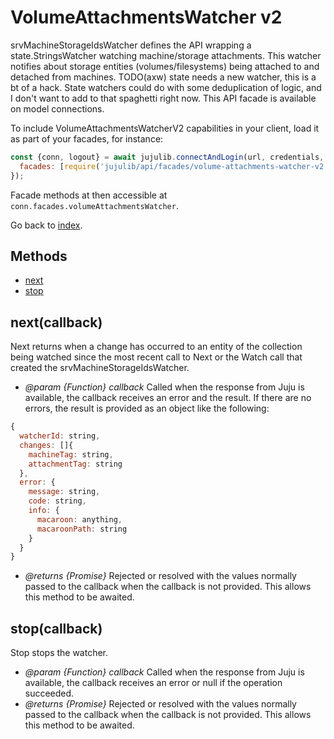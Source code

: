 <!---
NOTE: this file has been generated by the doc command in js-libjuju
on Tue 2018/11/27 16:23:14 UTC. Do not manually edit this file.
--->
# VolumeAttachmentsWatcher v2

srvMachineStorageIdsWatcher defines the API wrapping a state.StringsWatcher
  watching machine/storage attachments. This watcher notifies about storage
  entities (volumes/filesystems) being attached to and detached from
  machines.  TODO(axw) state needs a new watcher, this is a bt of a hack.
  State watchers could do with some deduplication of logic, and I don't want
  to add to that spaghetti right now.
This API facade is available on model connections.

To include VolumeAttachmentsWatcherV2 capabilities in your client, load it as
part of your facades, for instance:
```javascript
const {conn, logout} = await jujulib.connectAndLogin(url, credentials, {
  facades: [require('jujulib/api/facades/volume-attachments-watcher-v2')]
});
```
Facade methods at then accessible at `conn.facades.volumeAttachmentsWatcher`.

Go back to [index](index.md).

## Methods
- [next](#nextcallback)
- [stop](#stopcallback)

## next(callback)
Next returns when a change has occurred to an entity of the collection
    being watched since the most recent call to Next or the Watch call that
    created the srvMachineStorageIdsWatcher.

- *@param {Function} callback* Called when the response from Juju is available,
  the callback receives an error and the result. If there are no errors, the
  result is provided as an object like the following:
```javascript
{
  watcherId: string,
  changes: []{
    machineTag: string,
    attachmentTag: string
  },
  error: {
    message: string,
    code: string,
    info: {
      macaroon: anything,
      macaroonPath: string
    }
  }
}
```
- *@returns {Promise}* Rejected or resolved with the values normally passed to
  the callback when the callback is not provided.
  This allows this method to be awaited.

## stop(callback)
Stop stops the watcher.

- *@param {Function} callback* Called when the response from Juju is available,
  the callback receives an error or null if the operation succeeded.
- *@returns {Promise}* Rejected or resolved with the values normally passed to
  the callback when the callback is not provided.
  This allows this method to be awaited.
